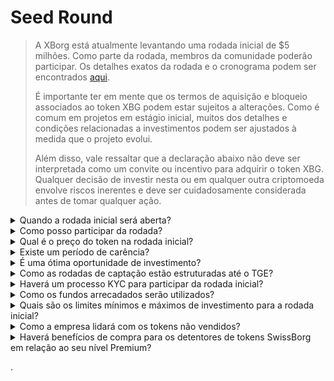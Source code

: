 # Seed Round

> A XBorg está atualmente levantando uma rodada inicial de $5 milhões. Como parte da rodada, membros da comunidade poderão participar. Os detalhes exatos da rodada e o cronograma podem ser encontrados [aqui](https://www.xborg.com/seed-round).&#x20;
>
> É importante ter em mente que os termos de aquisição e bloqueio associados ao token XBG podem estar sujeitos a alterações. Como é comum em projetos em estágio inicial, muitos dos detalhes e condições relacionadas a investimentos podem ser ajustados à medida que o projeto evolui.
>
> Além disso, vale ressaltar que a declaração abaixo não deve ser interpretada como um convite ou incentivo para adquirir o token XBG. Qualquer decisão de investir nesta ou em qualquer outra criptomoeda envolve riscos inerentes e deve ser cuidadosamente considerada antes de tomar qualquer ação.

<details>

<summary>Quando a rodada inicial será aberta? </summary>

A rodada inicial foi aberta em 16 de maio de 2023 com o vault Prometheus hospedado em [launchpad.xborg.com](https://launchpad.xborg.com/project/xborg).

Quanto aos vaults SwissBorg, o primeiro vault público será aberto em 23 de maio de 2023 às 14h CET, seguido por mais três vaults. As datas exatas e os tamanhos dos vaults podem ser encontrados em [nosso site](https://www.xborg.com/how-to-invest).

</details>

<details>

<summary>Como posso participar da rodada? </summary>

Para participar da rodada, você pode adquirir um NFT Prometheus [aqui](https://opensea.io/collection/xborg-prometheus) e participar do nosso [launchpad](https://launchpad.xborg.com/). Alternativamente, você pode baixar o aplicativo SwissBorg para acessar as oportunidades de investimento. No entanto, deve-se observar que apenas os detentores de Prometheus têm garantia de alocação, e o nível atual de interesse pela rodada ultrapassa $4,5 milhões. Consequentemente, pode não ser possível garantir alocações por meio do aplicativo SwissBorg. Os detalhes exatos podem ser encontrados [aqui](https://www.xborg.com/how-to-invest).&#x20;



</details>

<details>

<summary>Qual é o preço do token na rodada inicial? </summary>

* VCs, BAs e Prometheus: $0,045
* SwissBorg Series A, Genesis e Generation: $0,05
* Público: $0,055

</details>

<details>

<summary>Existe um período de carência? </summary>

Para os participantes da rodada estratégica e inicial, seu investimento possui um período de bloqueio de 3 meses, seguido de um cronograma de carência de 18 meses após o TGE. Além disso, 10% dos tokens XBG adquiridos estarão imediatamente disponíveis após o TGE. Esteja ciente de que esses termos estão sujeitos a alterações à medida que nos adaptamos aos requisitos das exchanges de criptomoedas.

</details>

<details>

<summary>É uma ótima oportunidade de investimento? </summary>

Embora seja o preço mais baixo pelo qual alguém pode comprar tokens XBG, é importante observar que não podemos garantir um retorno positivo do investimento. Na verdade, nenhum investimento pode garantir um resultado positivo.

</details>

<details>

<summary>Como as rodadas de captação estão estruturadas até o TGE? </summary>

* **Rodada estratégica:** $1 milhão captado a $0,025 / token XBG.
* **Rodada inicial:** $5 milhões captados a $0,045-0,055 / token XBG.&#x20;
* **Rodada pública:** De acordo com o LBP.&#x20;

</details>

<details>

<summary>Haverá um processo KYC para participar da rodada inicial? </summary>

Sim, tanto a rodada inicial quanto a pública estarão sujeitas a um procedimento KYC. No launchpad da XBorg, o procedimento KYC ocorre aqui: [https://launchpad.xborg.com/kyc](https://launchpad.xborg.com/kyc)

</details>

<details>

<summary>Como os fundos arrecadados serão utilizados? </summary>

Estamos levantando uma rodada inicial de $5 milhões. Os fundos arrecadados serão alocados da seguinte forma e serão gastos ao longo de 3 anos.

* **Desenvolvimento técnico:** 60% ($3.000.000) dos fundos serão alocados para desenvolvimento técnico e custos de infraestrutura. Isso representa o custo de 10 engenheiros em tempo integral por três anos, com um salário médio de mercado de $7.000 por mês.
* **Marketing:** 20% ($1.000.000) dos fundos serão alocados para despesas de marketing, campanhas com influenciadores, relações públicas, oportunidades de patrocínio e eventos.
* **Liquidez e listagem em exchanges:** 10% ($500.000) dos fundos serão alocados para pagamentos de listagem em exchanges e provisão de liquidez.
* **Custos operacionais:** 10% ($500.000) dos fundos serão alocados para aluguel de escritório, honorários advocatícios e assinaturas de software.

O tesouro atual cobre os custos de RH não técnicos.

</details>

<details>

<summary>Quais são os limites mínimos e máximos de investimento para a rodada inicial?</summary>

Se você é detentor de Prometheus, o limite mínimo de investimento é de $100, enquanto o limite máximo é de $3.000 por NFT. Para usuários da SwissBorg, os limites de investimento são baseados em níveis e variam de acordo. Consulte nossa estrutura de níveis detalhada em [nosso site](https://www.xborg.com/how-to-invest).

</details>

<details>

<summary>Como a empresa lidará com os tokens não vendidos?</summary>

No caso de tokens não vendidos, eles podem ser mantidos no tesouro e eventualmente vendidos OTC para grandes investidores.

</details>

<details>

<summary>Haverá benefícios de compra para os detentores de tokens SwissBorg em relação ao seu nível Premium?</summary>

Investidores da Série A e premiums Genesis/Generation poderão comprar tokens XBG durante a rodada inicial, embora com uma avaliação mais alta do que os detentores de Prometheus.

</details>

.